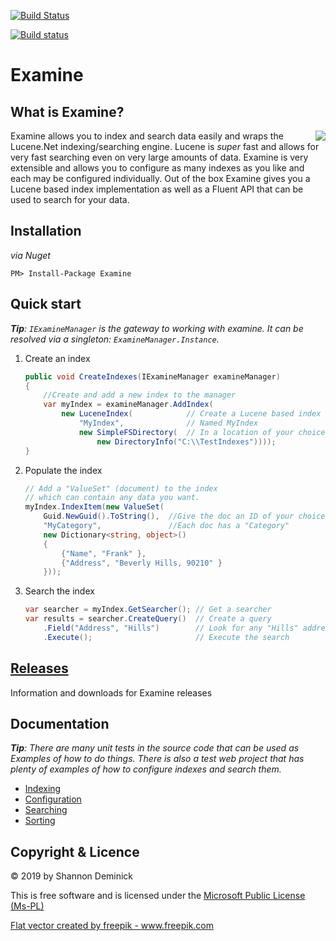 [![Build Status](https://shazwazza.visualstudio.com/Examine/_apis/build/status/Shazwazza.Examine?branchName=master)](https://shazwazza.visualstudio.com/Examine/_build/latest?definitionId=4&branchName=master)

[![Build status](https://ci.appveyor.com/api/projects/status/j4o4finsu8xs45r1?svg=true)](https://ci.appveyor.com/project/Shandem/examine)

Examine
===

## What is Examine?

<img align="right" src="https://github.com/Shazwazza/Examine/raw/master/assets/logo_transparent_tiny.png?raw=true"> Examine allows you to index and search data easily and wraps the Lucene.Net indexing/searching engine. Lucene is _super_ fast and allows for very fast searching even on very large amounts of data. Examine is very extensible and allows you to configure as many indexes as you like and each may be configured individually. Out of the box Examine gives you a Lucene based index implementation as well as a Fluent API that can be used to search for your data.

## Installation

_via Nuget_

	PM> Install-Package Examine

## Quick start

_**Tip**: `IExamineManager` is the gateway to working with examine. It can be resolved via a singleton: `ExamineManager.Instance`._

1. Create an index

    ```cs
    public void CreateIndexes(IExamineManager examineManager)
    {
        //Create and add a new index to the manager
        var myIndex = examineManager.AddIndex(
            new LuceneIndex(            // Create a Lucene based index
                "MyIndex",              // Named MyIndex
                new SimpleFSDirectory(  // In a location of your choice
                    new DirectoryInfo("C:\\TestIndexes"))));
    }
    ```
1. Populate the index

    ```cs
    // Add a "ValueSet" (document) to the index 
    // which can contain any data you want.
    myIndex.IndexItem(new ValueSet(
        Guid.NewGuid().ToString(),  //Give the doc an ID of your choice
        "MyCategory",               //Each doc has a "Category"
        new Dictionary<string, object>()
        {
            {"Name", "Frank" },
            {"Address", "Beverly Hills, 90210" }
        }));
    ```
1. Search the index

    ```cs
    var searcher = myIndex.GetSearcher(); // Get a searcher
    var results = searcher.CreateQuery()  // Create a query
        .Field("Address", "Hills")        // Look for any "Hills" addresses
        .Execute();                       // Execute the search
    ```

## [Releases](https://github.com/Shandem/Examine/releases)

Information and downloads for Examine releases

## Documentation

_**Tip**: There are many unit tests in the source code that can be used as Examples of how to do things. There is also a test web project that has plenty of examples of how to configure indexes and search them._

* [Indexing](https://shazwazza.github.io/Examine/indexing)
* [Configuration](https://shazwazza.github.io/Examine/configuration)
* [Searching](https://shazwazza.github.io/Examine/searching)
* [Sorting](https://shazwazza.github.io/Examine/sorting)

## Copyright & Licence

&copy; 2019 by Shannon Deminick

This is free software and is licensed under the [Microsoft Public License (Ms-PL)](http://opensource.org/licenses/MS-PL)

<a href="https://www.freepik.com/free-photos-vectors/flat">Flat vector created by freepik - www.freepik.com</a>
